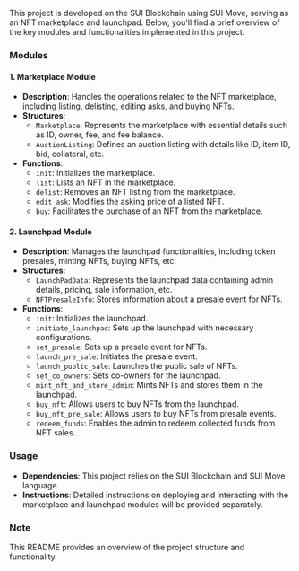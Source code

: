 
This project is developed on the SUI Blockchain using SUI Move, serving as an NFT marketplace and launchpad. Below, you'll find a brief overview of the key modules and functionalities implemented in this project.

### Modules

#### 1. **Marketplace Module**
- **Description**: Handles the operations related to the NFT marketplace, including listing, delisting, editing asks, and buying NFTs.
- **Structures**:
  - `Marketplace`: Represents the marketplace with essential details such as ID, owner, fee, and fee balance.
  - `AuctionListing`: Defines an auction listing with details like ID, item ID, bid, collateral, etc.
- **Functions**:
  - `init`: Initializes the marketplace.
  - `list`: Lists an NFT in the marketplace.
  - `delist`: Removes an NFT listing from the marketplace.
  - `edit_ask`: Modifies the asking price of a listed NFT.
  - `buy`: Facilitates the purchase of an NFT from the marketplace.

#### 2. **Launchpad Module**
- **Description**: Manages the launchpad functionalities, including token presales, minting NFTs, buying NFTs, etc.
- **Structures**:
  - `LaunchPadData`: Represents the launchpad data containing admin details, pricing, sale information, etc.
  - `NFTPresaleInfo`: Stores information about a presale event for NFTs.
- **Functions**:
  - `init`: Initializes the launchpad.
  - `initiate_launchpad`: Sets up the launchpad with necessary configurations.
  - `set_presale`: Sets up a presale event for NFTs.
  - `launch_pre_sale`: Initiates the presale event.
  - `launch_public_sale`: Launches the public sale of NFTs.
  - `set_co_owners`: Sets co-owners for the launchpad.
  - `mint_nft_and_store_admin`: Mints NFTs and stores them in the launchpad.
  - `buy_nft`: Allows users to buy NFTs from the launchpad.
  - `buy_nft_pre_sale`: Allows users to buy NFTs from presale events.
  - `redeem_funds`: Enables the admin to redeem collected funds from NFT sales.

### Usage
- **Dependencies**: This project relies on the SUI Blockchain and SUI Move language.
- **Instructions**: Detailed instructions on deploying and interacting with the marketplace and launchpad modules will be provided separately.

### Note
This README provides an overview of the project structure and functionality.
